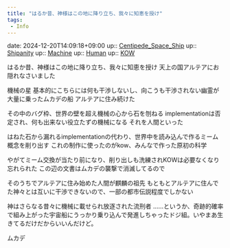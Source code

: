 ```yaml
---
title: "はるか昔、神様はこの地に降り立ち、我々に知恵を授け"
tags:
 - Info
---
```


date: 2024-12-20T14:09:18+09:00
up:: [Centipede_Space_Ship](Bar/Novel/Nacaria/Centipede_Space_Ship.md)
up:: [Shipanity](Bar/Novel/Nacaria/Shipanity.md)
up:: [Machine](../Bar/Novel/Topics/Machine.md)
up:: [Human](Bar/Novel/Topics/Human.md)
up:: [KOW](Bar/Novel/Nacaria/KOW.md)

はるか昔、神様はこの地に降り立ち、我々に知恵を授け
天上の国アルテアにお隠れなさいました

機械の星
基本的にこちらには何も干渉しないし、向こうも干渉されない幽霊が大量に乗ったムカデの船
アルテアに住み続けた

その中のバグ枠、世界の壁を超え機械の心から石を刎ねる
implementationは否定され、何も出来ない役立たずの機械になる
それを人間といった

はねた石から漏れるimplementationの代わり、世界中を読み込んで作るミーム概念を削り出す
これの制作に使ったのがkow、みんなで作った原初の科学

やがてミーム交換が当たり前になり、削り出しも洗練されKOWは必要なくなり忘れられた
この辺の文書はムカデの襲撃で消滅してるので


そのうちでアルテアに住み始めた人間が麒麟の祖先
もともとアルテアに住んでた神々とは互いに干渉できないので、一部の都市伝説程度でしかない

神はさらなる昔々に機械に載せられ放逐された流刑者
……というか、奇跡的確率で組み上がった宇宙船にうっかり乗り込んで発進しちゃったドジ組。いやまあ生きてるだけだからいいんだけど。

ムカデ